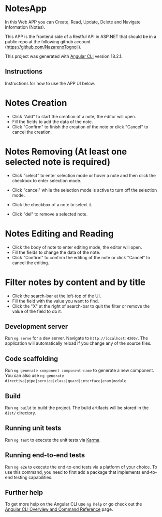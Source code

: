 # NotesApp

In this Web APP you can Create, Read, Update, Delete and Navigate information (Notes).

This APP is the frontend side of a Restful API in ASP.NET that should be in a public repo at the following github account (https://github.com/NazarenoTognoli).

This project was generated with [Angular CLI](https://github.com/angular/angular-cli) version 18.2.1.

## Instructions

Instructions for how to use the APP UI below.

# Notes Creation

- Click "Add" to start the creation of a note, the editor will open.
- Fill the fields to add the data of the note.
- Click "Confirm" to finish the creation of the note or click "Cancel" to cancel the creation. 

# Notes Removing (At least one selected note is required)

- Click "select" to enter selection mode or hover a note and then click the checkbox to enter selection mode.
- Click "cancel" while the selection mode is active to turn off the selection mode.

- Click the checkbox of a note to select it.

- Click "del" to remove a selected note.

# Notes Editing and Reading

- Click the body of note to enter editing mode, the editor will open.
- Fill the fields to change the data of the note.
- Click "Confirm" to confirm the editing of the note or click "Cancel" to cancel the editing.

# Filter notes by content and by title

- Click the search-bar at the left-top of the UI.
- Fill the field with the value you want to find.
- Click the "X" at the right of search-bar to quit the filter or remove the value of the field to do it.


## Development server

Run `ng serve` for a dev server. Navigate to `http://localhost:4200/`. The application will automatically reload if you change any of the source files.

## Code scaffolding

Run `ng generate component component-name` to generate a new component. You can also use `ng generate directive|pipe|service|class|guard|interface|enum|module`.

## Build

Run `ng build` to build the project. The build artifacts will be stored in the `dist/` directory.

## Running unit tests

Run `ng test` to execute the unit tests via [Karma](https://karma-runner.github.io).

## Running end-to-end tests

Run `ng e2e` to execute the end-to-end tests via a platform of your choice. To use this command, you need to first add a package that implements end-to-end testing capabilities.

## Further help

To get more help on the Angular CLI use `ng help` or go check out the [Angular CLI Overview and Command Reference](https://angular.dev/tools/cli) page.

